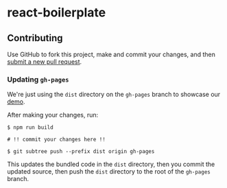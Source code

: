 # react-boilerplate

## Contributing

Use GitHub to fork this project, make and commit your changes, and then [submit a new pull request](https://github.com/enriquecaballero/react-hello-world/pulls).

### Updating `gh-pages`

We're just using the `dist` directory on the `gh-pages` branch to showcase our [demo](./src/website/Website.jsx).

After making your changes, run:

```shell
$ npm run build

# !! commit your changes here !!

$ git subtree push --prefix dist origin gh-pages
```

This updates the bundled code in the `dist` directory, then you commit the updated source, then push the `dist` directory to the root of the `gh-pages` branch.
